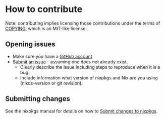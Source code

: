 # How to contribute

Note: contributing implies licensing those contributions
under the terms of [COPYING](./COPYING), which is an MIT-like license.

## Opening issues

* Make sure you have a [GitHub account](https://github.com/signup/free)
* [Submit an issue](https://github.com/NixOS/nixpkgs/issues) - assuming one does not already exist.
  * Clearly describe the issue including steps to reproduce when it is a bug.
  * Include information what version of nixpkgs and Nix are you using (nixos-version or git revision).

## Submitting changes

See the nixpkgs manual for details on how to [Submit changes to nixpkgs](http://hydra.nixos.org/job/nixpkgs/trunk/manual/latest/download-by-type/doc/manual#chap-submitting-changes).
